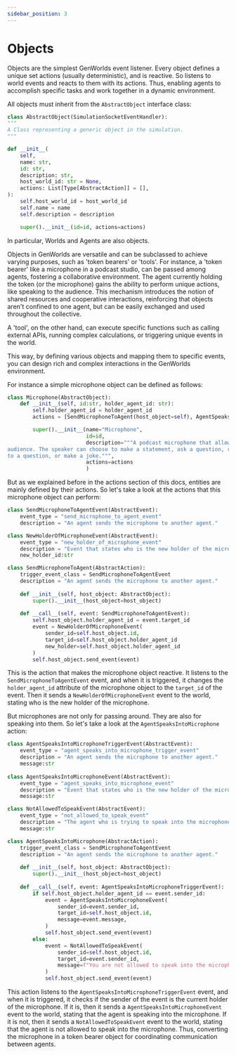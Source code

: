 ```yaml
---
sidebar_position: 3
---
```


# Objects

Objects are the simplest GenWorlds event listener. Every object defines a unique set actions (usually deterministic), and is reactive. So listens to world events and reacts to them with its actions. Thus, enabling agents to accomplish specific tasks and work together in a dynamic environment.

All objects must inherit from the `AbstractObject` interface class:

```python
class AbstractObject(SimulationSocketEventHandler):
"""
A Class representing a generic object in the simulation.
"""

def __init__(
    self,
    name: str,
    id: str,
    description: str,
    host_world_id: str = None,
    actions: List[Type[AbstractAction]] = [],
):
    self.host_world_id = host_world_id
    self.name = name
    self.description = description

    super().__init__(id=id, actions=actions)
```

In particular, Worlds and Agents are also objects.

Objects in GenWorlds are versatile and can be subclassed to achieve varying purposes, such as 'token bearers' or 'tools'. For instance, a 'token bearer' like a microphone in a podcast studio, can be passed among agents, fostering a collaborative environment. The agent currently holding the token (or the microphone) gains the ability to perform unique actions, like speaking to the audience. This mechanism introduces the notion of shared resources and cooperative interactions, reinforcing that objects aren't confined to one agent, but can be easily exchanged and used throughout the collective.

A 'tool', on the other hand, can execute specific functions such as calling external APIs, running complex calculations, or triggering unique events in the world.

This way, by defining various objects and mapping them to specific events, you can design rich and complex interactions in the GenWorlds environment.

For instance a simple microphone object can be defined as follows:

```python
class Microphone(AbstractObject):
    def __init__(self, id:str, holder_agent_id: str):
        self.holder_agent_id = holder_agent_id
        actions = [SendMicrophoneToAgent(host_object=self), AgentSpeaksIntoMicrophone(host_object=self)]

        super().__init__(name="Microphone", 
                         id=id, 
                         description="""A podcast microphone that allows the holder of it to speak to the
audience. The speaker can choose to make a statement, ask a question, respond
to a question, or make a joke.""", 
                         actions=actions
                         )

```

But as we explained before in the actions section of this docs, entities are mainly defined by their actions. So let's take a look at the actions that this microphone object can perform:

```python
class SendMicrophoneToAgentEvent(AbstractEvent):
    event_type = "send_microphone_to_agent_event"
    description = "An agent sends the microphone to another agent."

class NewHolderOfMicrophoneEvent(AbstractEvent):
    event_type = "new_holder_of_microphone_event"
    description = "Event that states who is the new holder of the microphone."
    new_holder_id:str

class SendMicrophoneToAgent(AbstractAction):
    trigger_event_class = SendMicrophoneToAgentEvent
    description = "An agent sends the microphone to another agent."
    
    def __init__(self, host_object: AbstractObject):
        super().__init__(host_object=host_object)
    
    def __call__(self, event: SendMicrophoneToAgentEvent):
        self.host_object.holder_agent_id = event.target_id
        event = NewHolderOfMicrophoneEvent(
            sender_id=self.host_object.id,
            target_id=self.host_object.holder_agent_id
            new_holder=self.host_object.holder_agent_id
        )
        self.host_object.send_event(event)
```

This is the action that makes the microphone object reactive. It listens to the `SendMicrophoneToAgentEvent` event, and when it is triggered, it changes the `holder_agent_id` attribute of the microphone object to the `target_id` of the event. Then it sends a `NewHolderOfMicrophoneEvent` event to the world, stating who is the new holder of the microphone.

But microphones are not only for passing around. They are also for speaking into them. So let's take a look at the `AgentSpeaksIntoMicrophone` action:

```python
class AgentSpeaksIntoMicrophoneTriggerEvent(AbstractEvent):
    event_type = "agent_speaks_into_microphone_trigger_event"
    description = "An agent sends the microphone to another agent."
    message:str
        
class AgentSpeaksIntoMicrophoneEvent(AbstractEvent):
    event_type = "agent_speaks_into_microphone_event"
    description = "Event that states who is the new holder of the microphone."
    message:str

class NotAllowedToSpeakEvent(AbstractEvent):
    event_type = "not_allowed_to_speak_event"
    description = "The agent who is trying to speak into the microphone is not allowed."
    message:str

class AgentSpeaksIntoMicrophone(AbstractAction):
    trigger_event_class = SendMicrophoneToAgentEvent
    description = "An agent sends the microphone to another agent."
    
    def __init__(self, host_object: AbstractObject):
        super().__init__(host_object=host_object)
    
    def __call__(self, event: AgentSpeaksIntoMicrophoneTriggerEvent):
        if self.host_object.holder_agent_id == event.sender_id:
            event = AgentSpeaksIntoMicrophoneEvent(
                sender_id=event.sender_id,
                target_id=self.host_object.id,
                message=event.message,
            )
            self.host_object.send_event(event)
        else:
            event = NotAllowedToSpeakEvent(
                sender_id=self.host_object.id,
                target_id=event.sender_id,
                message=f"You are not allowed to speak into the microphone as you are not the current holder of the microphone, keep waiting for now."
            )
            self.host_object.send_event(event)
```

This action listens to the `AgentSpeaksIntoMicrophoneTriggerEvent` event, and when it is triggered, it checks if the sender of the event is the current holder of the microphone. If it is, then it sends a `AgentSpeaksIntoMicrophoneEvent` event to the world, stating that the agent is speaking into the microphone. If it is not, then it sends a `NotAllowedToSpeakEvent` event to the world, stating that the agent is not allowed to speak into the microphone. Thus, converting the microphone in a token bearer object for coordinating communication between agents.
